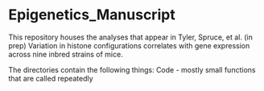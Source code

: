 # Epigenetics_Manuscript

This repository houses the analyses that appear in Tyler, Spruce, et al. (in prep) 
Variation in histone configurations correlates with gene expression across nine 
inbred strains of mice. 

The directories contain the following things:
Code - mostly small functions that are called repeatedly
